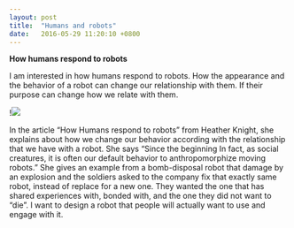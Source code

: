 ```yaml
---
layout: post
title:  "Humans and robots"
date:   2016-05-29 11:20:10 +0800
---
```


**How humans respond to robots**

I am interested in how humans respond to robots. How the appearance and the behavior of a robot can change our relationship with them. If their purpose can change how we relate with them. 

!<img src="http://www.blogcdn.com/www.engadget.com/media/2008/03/apripoko1.jpg"/>

In the article “How Humans respond to robots” from Heather Knight, she explains about how we change our behavior according with the relationship that we have with a robot. She says “Since the beginning In fact, as social creatures, it is often our default behavior to anthropomorphize moving robots.”
She gives an example from a bomb-disposal robot that damage by an explosion and the soldiers asked to the company fix that exactly same robot, instead of replace for a new one. They wanted the one that has shared experiences with, bonded with, and the one they did not want to “die”.
I want to design a robot that people will actually want to use and engage with it. 
